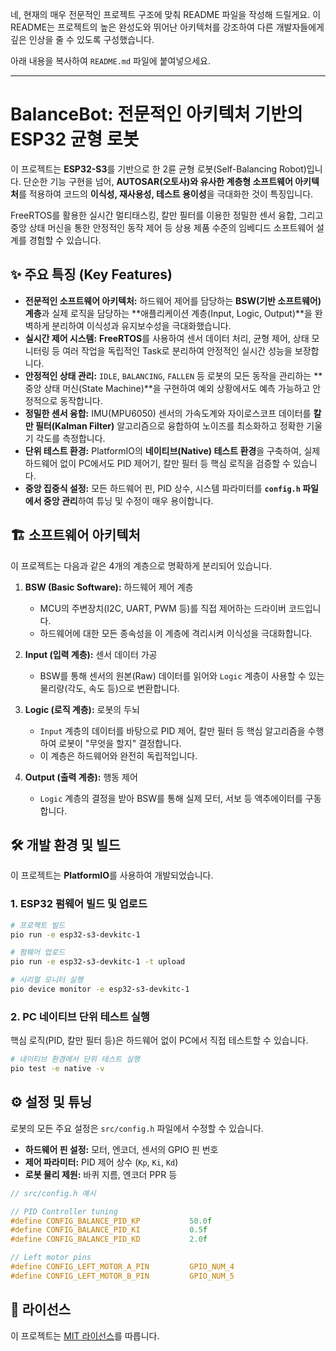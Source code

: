 네, 현재의 매우 전문적인 프로젝트 구조에 맞춰 README 파일을 작성해 드릴게요. 이 README는 프로젝트의 높은 완성도와 뛰어난 아키텍처를 강조하여 다른 개발자들에게 깊은 인상을 줄 수 있도록 구성했습니다.

아래 내용을 복사하여 `README.md` 파일에 붙여넣으세요.

-----

# BalanceBot: 전문적인 아키텍처 기반의 ESP32 균형 로봇

이 프로젝트는 **ESP32-S3**를 기반으로 한 2륜 균형 로봇(Self-Balancing Robot)입니다. 단순한 기능 구현을 넘어, **AUTOSAR(오토사)와 유사한 계층형 소프트웨어 아키텍처**를 적용하여 코드의 **이식성, 재사용성, 테스트 용이성**을 극대화한 것이 특징입니다.

FreeRTOS를 활용한 실시간 멀티태스킹, 칼만 필터를 이용한 정밀한 센서 융합, 그리고 중앙 상태 머신을 통한 안정적인 동작 제어 등 상용 제품 수준의 임베디드 소프트웨어 설계를 경험할 수 있습니다.

## ✨ 주요 특징 (Key Features)

  * **전문적인 소프트웨어 아키텍처:** 하드웨어 제어를 담당하는 **BSW(기반 소프트웨어) 계층**과 실제 로직을 담당하는 \*\*애플리케이션 계층(Input, Logic, Output)\*\*을 완벽하게 분리하여 이식성과 유지보수성을 극대화했습니다.
  * **실시간 제어 시스템:** **FreeRTOS**를 사용하여 센서 데이터 처리, 균형 제어, 상태 모니터링 등 여러 작업을 독립적인 Task로 분리하여 안정적인 실시간 성능을 보장합니다.
  * **안정적인 상태 관리:** `IDLE`, `BALANCING`, `FALLEN` 등 로봇의 모든 동작을 관리하는 \*\*중앙 상태 머신(State Machine)\*\*을 구현하여 예외 상황에서도 예측 가능하고 안정적으로 동작합니다.
  * **정밀한 센서 융합:** IMU(MPU6050) 센서의 가속도계와 자이로스코프 데이터를 **칼만 필터(Kalman Filter)** 알고리즘으로 융합하여 노이즈를 최소화하고 정확한 기울기 각도를 측정합니다.
  * **단위 테스트 환경:** PlatformIO의 **네이티브(Native) 테스트 환경**을 구축하여, 실제 하드웨어 없이 PC에서도 PID 제어기, 칼만 필터 등 핵심 로직을 검증할 수 있습니다.
  * **중앙 집중식 설정:** 모든 하드웨어 핀, PID 상수, 시스템 파라미터를 **`config.h` 파일에서 중앙 관리**하여 튜닝 및 수정이 매우 용이합니다.

## 🏗️ 소프트웨어 아키텍처

이 프로젝트는 다음과 같은 4개의 계층으로 명확하게 분리되어 있습니다.

1.  **BSW (Basic Software):** 하드웨어 제어 계층

      * MCU의 주변장치(I2C, UART, PWM 등)를 직접 제어하는 드라이버 코드입니다.
      * 하드웨어에 대한 모든 종속성을 이 계층에 격리시켜 이식성을 극대화합니다.

2.  **Input (입력 계층):** 센서 데이터 가공

      * BSW를 통해 센서의 원본(Raw) 데이터를 읽어와 `Logic` 계층이 사용할 수 있는 물리량(각도, 속도 등)으로 변환합니다.

3.  **Logic (로직 계층):** 로봇의 두뇌

      * `Input` 계층의 데이터를 바탕으로 PID 제어, 칼만 필터 등 핵심 알고리즘을 수행하여 로봇이 "무엇을 할지" 결정합니다.
      * 이 계층은 하드웨어와 완전히 독립적입니다.

4.  **Output (출력 계층):** 행동 제어

      * `Logic` 계층의 결정을 받아 BSW를 통해 실제 모터, 서보 등 액추에이터를 구동합니다.

## 🛠️ 개발 환경 및 빌드

이 프로젝트는 **PlatformIO**를 사용하여 개발되었습니다.

### 1\. ESP32 펌웨어 빌드 및 업로드

```bash
# 프로젝트 빌드
pio run -e esp32-s3-devkitc-1

# 펌웨어 업로드
pio run -e esp32-s3-devkitc-1 -t upload

# 시리얼 모니터 실행
pio device monitor -e esp32-s3-devkitc-1
```

### 2\. PC 네이티브 단위 테스트 실행

핵심 로직(PID, 칼만 필터 등)은 하드웨어 없이 PC에서 직접 테스트할 수 있습니다.

```bash
# 네이티브 환경에서 단위 테스트 실행
pio test -e native -v
```

## ⚙️ 설정 및 튜닝

로봇의 모든 주요 설정은 `src/config.h` 파일에서 수정할 수 있습니다.

  * **하드웨어 핀 설정:** 모터, 엔코더, 센서의 GPIO 핀 번호
  * **제어 파라미터:** PID 제어 상수 (`Kp`, `Ki`, `Kd`)
  * **로봇 물리 제원:** 바퀴 지름, 엔코더 PPR 등

<!-- end list -->

```c
// src/config.h 예시

// PID Controller tuning
#define CONFIG_BALANCE_PID_KP           50.0f
#define CONFIG_BALANCE_PID_KI           0.5f
#define CONFIG_BALANCE_PID_KD           2.0f

// Left motor pins
#define CONFIG_LEFT_MOTOR_A_PIN         GPIO_NUM_4
#define CONFIG_LEFT_MOTOR_B_PIN         GPIO_NUM_5
```

## 📜 라이선스

이 프로젝트는 [MIT 라이선스](https://www.google.com/search?q=LICENSE)를 따릅니다.
